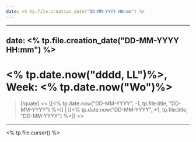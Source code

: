 ```yaml
---
date: <% tp.file.creation_date("DD-MM-YYYY HH:mm") %>
---
```

---
date: <% tp.file.creation_date("DD-MM-YYYY HH:mm") %>
---
# <% tp.date.now("dddd, LL")%>, Week: <% tp.date.now("Wo")%> 

>[!quate] << [[<% tp.date.now("DD-MM-YYYY", -1, tp.file.title, "DD-MM-YYYY") %>]] | [[<% tp.date.now("DD-MM-YYYY", +1, tp.file.title, "DD-MM-YYYY") %>]] >>
***

<% tp.file.cursor() %>
